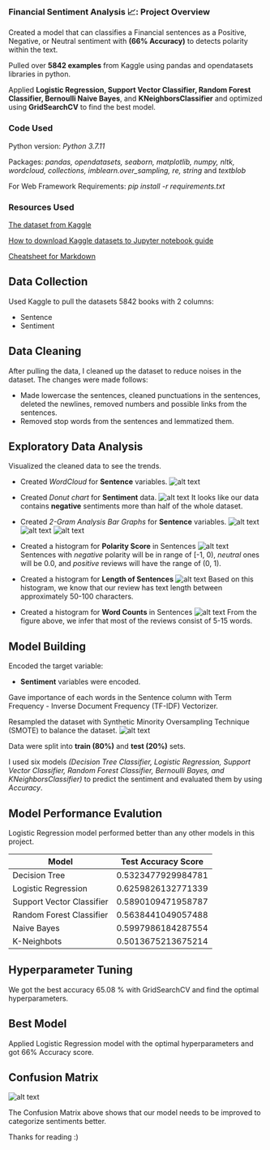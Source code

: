 ### Financial Sentiment Analysis 📈: Project Overview

Created a model that can classifies a Financial sentences as a Positive, Negative, or Neutral sentiment with **(66% Accuracy)** to detects polarity within the text.

Pulled over **5842 examples** from Kaggle using pandas and opendatasets libraries in python.

Applied **Logistic Regression, Support Vector Classifier, Random Forest Classifier, Bernoulli Naive Bayes**, and **KNeighborsClassifier** and optimized using **GridSearchCV** to find the best model.

### Code Used

Python version: *Python 3.7.11* 

Packages: *pandas, opendatasets, seaborn, matplotlib, numpy, nltk, wordcloud, collections, imblearn.over_sampling, re, string* and *textblob*

For Web Framework Requirements: *pip install -r requirements.txt*


### Resources Used

[The dataset from Kaggle](https://www.kaggle.com/sbhatti/financial-sentiment-analysis)

[How to download Kaggle datasets to Jupyter notebook guide](https://www.analyticsvidhya.com/blog/2021/04/how-to-download-kaggle-datasets-using-jupyter-notebook/)

[Cheatsheet for Markdown](https://github.com/adam-p/markdown-here/wiki/Markdown-Cheatsheet)


## Data Collection
Used Kaggle to pull the datasets 5842 books with 2 columns:
* Sentence              
* Sentiment             


## Data Cleaning

After pulling the data, I cleaned up the dataset to reduce noises in the dataset. The changes were made follows:

* Made lowercase the sentences, cleaned punctuations in the sentences, deleted the newlines, removed numbers and possible links from the sentences.
* Removed stop words from the sentences and lemmatized them.


## Exploratory Data Analysis

Visualized the cleaned data to see the trends.

* Created *WordCloud* for **Sentence** variables.
![alt text](https://github.com/cerenkasap/financial_sentiment_analysis/blob/master/images/wordcloud.png "Word Cloud")

* Created *Donut chart* for **Sentiment** data.
![alt text](https://github.com/cerenkasap/financial_sentiment_analysis/blob/master/images/donut_chart.png "% of sentiments")
It looks like our data contains **negative** sentiments more than half of the whole dataset.

* Created *2-Gram Analysis Bar Graphs* for **Sentence** variables.
![alt text](https://github.com/cerenkasap/financial_sentiment_analysis/blob/master/images/p_2gram.png "2-gram of Reviews with Positive Sentiments")
![alt text](https://github.com/cerenkasap/financial_sentiment_analysis/blob/master/images/n_2gram.png "W2-gram of Reviews with Negative Sentiments")
![alt text](https://github.com/cerenkasap/financial_sentiment_analysis/blob/master/images/nl_2gram.png "2-gram of Reviews with Neutral Sentiments")

* Created a histogram for **Polarity Score** in Sentences
![alt text](https://github.com/cerenkasap/financial_sentiment_analysis/blob/master/images/polarity_score.png "Polarity Score in Sentences")
Sentences with *negative* polarity will be in range of [-1, 0), *neutral* ones will be 0.0, and *positive* reviews will have the range of (0, 1).

* Created a histogram for **Length of Sentences** 
![alt text](https://github.com/cerenkasap/financial_sentiment_analysis/blob/master/images/length_of_reviews.png "Length of Reviews")
Based on this histogram, we know that our review has text length between approximately 50-100 characters.

* Created a histogram for **Word Counts** in Sentences
![alt text](https://github.com/cerenkasap/financial_sentiment_analysis/blob/master/images/word_counts.png "Word Counts in Reviews")
From the figure above, we infer that most of the reviews consist of 5-15 words. 

## Model Building

Encoded the target variable:
* **Sentiment** variables were encoded.

Gave importance of each words in the Sentence column with Term Frequency - Inverse Document Frequency (TF-IDF) Vectorizer.

Resampled the dataset with Synthetic Minority Oversampling Technique (SMOTE) to balance the dataset.
![alt text](https://github.com/cerenkasap/financial_sentiment_analysis/blob/master/images/donut_chart_balanced_data.png "R% of sentimets after resampling")

Data were split into **train (80%)** and **test (20%)** sets.

I used six models *(Decision Tree Classifier, Logistic Regression, Support Vector Classifier, Random Forest Classifier, Bernoulli Bayes, and KNeighborsClassifier)* to predict the sentiment and evaluated them by using *Accuracy*.


## Model Performance Evalution
Logistic Regression model performed better than any other models in this project.

|Model                      |Test Accuracy Score|                      
| -------------             |:-----------------:|                       
|Decision Tree              |0.5323477929984781|
|Logistic Regression        |0.6259826132771339|
|Support Vector Classifier  |0.5890109471958787|
|Random Forest Classifier   |0.5638441049057488|
|Naive Bayes                |0.5997986184287554|
|K-Neighbots                |0.5013675213675214|


## Hyperparameter Tuning

We got the best accuracy 65.08 % with GridSearchCV and find the optimal hyperparameters.

## Best Model

Applied Logistic Regression model with the optimal hyperparameters and got 66% Accuracy score.

## Confusion Matrix
![alt text](https://github.com/cerenkasap/financial_sentiment_analysis/blob/master/images/confusion_matrix.png "Confusion Matrix of Financial Sentiment Analysis")

The Confusion Matrix above shows that our model needs to be improved to categorize sentiments better.

Thanks for reading :) 
